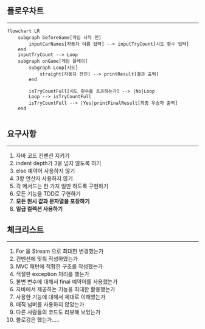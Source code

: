 ## 플로우차트

---

```mermaid
flowchart LR
    subgraph beforeGame[게임 시작 전]
        inputCarNames[자동차 이름 입력] --> inputTryCount[시도 횟수 입력]    
    end
    inputTryCount --> Loop
    subgraph onGame[게임 플레이]
        subgraph Loop[시도]
            straight[자동차 전진] --> printResult[결과 출력]
        end
        
        isTryCountFull[시도 횟수를 초과하는가] --> |No|Loop
        Loop --> isTryCountFull
        isTryCountFull --> |Yes|printFinalResult[최종 우승자 출력]
    end
    
```

## 요구사항

---

1. 자바 코드 컨벤션 지키기
2. indent depth가 3을 넘지 않도록 하기
3. else 예약어 사용하지 않기
4. 3항 연산자 사용하지 않기
5. 각 메서드는 한 가지 일만 하도록 구현하기
6. 모든 기능을 TDD로 구현하기
7. **모든 원시 값과 문자열을 포장하기**
8. **일급 컬렉션 사용하기**

## 체크리스트

---

1. For 을 Stream 으로 최대한 변경했는가
2. 컨벤션에 맞춰 작성하였는가
3. MVC 패턴에 적합한 구조를 작성했는가
4. 적절한 exception 처리를 했는가
5. 불변 변수에 대해서 final 예약어를 사용했는가
6. 자바에서 제공하는 기능을 최대한 활용했는가
7. 사용한 기능에 대해서 제대로 이해했는가
8. 매직 넘버를 사용하지 않았는가
9. 다른 사람들의 코드도 리뷰해 보았는가
10. 블로깅은 했는가.....